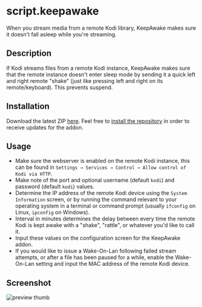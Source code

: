 # script.keepawake
When you stream media from a remote Kodi library, KeepAwake makes sure it doesn't fall asleep while you're streaming.

## Description
If Kodi streams files from a remote Kodi instance, KeepAwake makes sure that the remote instance doesn't enter sleep mode by sending it a quick left and right remote "shake" (just like pressing left and right on its remote/keyboard). This prevents suspend.

## Installation
Download the latest ZIP [here](https://github.com/noam09/kodi/tree/master/repo/script.keepawake).
Feel free to [install the repository](https://github.com/noam09/kodi/tree/master/repo/repository.coffee) in order to receive updates for the addon. 

## Usage
* Make sure the webserver is enabled on the remote Kodi instance, this can be found in `Settings → Services → Control → Allow control of Kodi via HTTP`.
* Make note of the port and optional username (default `kodi`) and password (default `kodi`) values.
* Determine the IP address of the remote Kodi device using the `System Information` screen, or by running the command relevant to your operating system in a terminal or command prompt (usually `ifconfig` on Linux, `ipconfig` on Windows).
* Interval in minutes determines the delay between every time the remote Kodi is kept awake with a "shake", "rattle", or whatever you'd like to call it.
* Input these values on the configuration screen for the KeepAwake addon.
* If you would like to issue a Wake-On-Lan following failed stream attempts, or after a file has been paused for a while, enable the Wake-On-Lan setting and input the MAC address of the remote Kodi device.

## Screenshot
![preview thumb](http://i.imgur.com/lh7s5o6.png)
